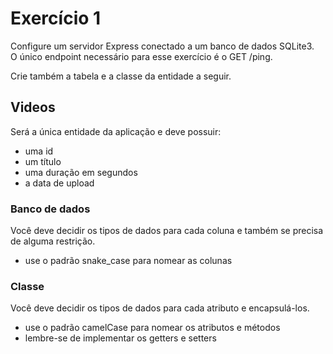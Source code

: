 # Exercício 1
Configure um servidor Express conectado a um banco de dados SQLite3. <br>
O único endpoint necessário para esse exercício é o GET /ping.

Crie também a tabela e a classe da entidade a seguir.

## Videos
Será a única entidade da aplicação e deve possuir:
- uma id
- um título
- uma duração em segundos
- a data de upload

### Banco de dados
Você deve decidir os tipos de dados para cada coluna e também se precisa de alguma restrição.
- use o padrão snake_case para nomear as colunas

### Classe
Você deve decidir os tipos de dados para cada atributo e encapsulá-los.
- use o padrão camelCase para nomear os atributos e métodos
- lembre-se de implementar os getters e setters
